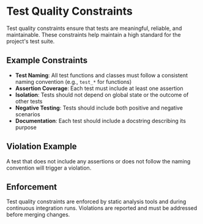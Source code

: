 # Test Quality Constraints

Test quality constraints ensure that tests are meaningful, reliable, and maintainable. These constraints help maintain a high standard for the project's test suite.

## Example Constraints

- **Test Naming**: All test functions and classes must follow a consistent naming convention (e.g., `test_*` for functions)
- **Assertion Coverage**: Each test must include at least one assertion
- **Isolation**: Tests should not depend on global state or the outcome of other tests
- **Negative Testing**: Tests should include both positive and negative scenarios
- **Documentation**: Each test should include a docstring describing its purpose

## Violation Example

A test that does not include any assertions or does not follow the naming convention will trigger a violation.

## Enforcement

Test quality constraints are enforced by static analysis tools and during continuous integration runs. Violations are reported and must be addressed before merging changes.

